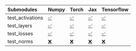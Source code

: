 | Submodules       | Numpy                                                                                                                           | Torch                                                                                                                           | Jax                                                                                                                             | Tensorflow                                                                                                                      |
|:-----------------|:--------------------------------------------------------------------------------------------------------------------------------|:--------------------------------------------------------------------------------------------------------------------------------|:--------------------------------------------------------------------------------------------------------------------------------|:--------------------------------------------------------------------------------------------------------------------------------|
| test_activations | <a href="https://github.com/unifyai/ivy/runs/7874039205?check_suite_focus=true" rel="noopener noreferrer" target="_blank">✅</a> | <a href="https://github.com/unifyai/ivy/runs/7874039672?check_suite_focus=true" rel="noopener noreferrer" target="_blank">✅</a> | <a href="https://github.com/unifyai/ivy/runs/7874040262?check_suite_focus=true" rel="noopener noreferrer" target="_blank">✅</a> | <a href="https://github.com/unifyai/ivy/runs/7874040618?check_suite_focus=true" rel="noopener noreferrer" target="_blank">✅</a> |
| test_layers      | <a href="https://github.com/unifyai/ivy/runs/7874039307?check_suite_focus=true" rel="noopener noreferrer" target="_blank">✅</a> | <a href="https://github.com/unifyai/ivy/runs/7874039806?check_suite_focus=true" rel="noopener noreferrer" target="_blank">✅</a> | <a href="https://github.com/unifyai/ivy/runs/7874040368?check_suite_focus=true" rel="noopener noreferrer" target="_blank">✅</a> | <a href="https://github.com/unifyai/ivy/runs/7874040702?check_suite_focus=true" rel="noopener noreferrer" target="_blank">✅</a> |
| test_losses      | <a href="https://github.com/unifyai/ivy/runs/7874039436?check_suite_focus=true" rel="noopener noreferrer" target="_blank">✅</a> | <a href="https://github.com/unifyai/ivy/runs/7874039956?check_suite_focus=true" rel="noopener noreferrer" target="_blank">✅</a> | <a href="https://github.com/unifyai/ivy/runs/7874040442?check_suite_focus=true" rel="noopener noreferrer" target="_blank">✅</a> | <a href="https://github.com/unifyai/ivy/runs/7874040806?check_suite_focus=true" rel="noopener noreferrer" target="_blank">✅</a> |
| test_norms       | <a href="https://github.com/unifyai/ivy/runs/7874039546?check_suite_focus=true" rel="noopener noreferrer" target="_blank">❌</a> | <a href="https://github.com/unifyai/ivy/runs/7874040120?check_suite_focus=true" rel="noopener noreferrer" target="_blank">❌</a> | <a href="https://github.com/unifyai/ivy/runs/7874040523?check_suite_focus=true" rel="noopener noreferrer" target="_blank">❌</a> | <a href="https://github.com/unifyai/ivy/runs/7874040891?check_suite_focus=true" rel="noopener noreferrer" target="_blank">❌</a> |